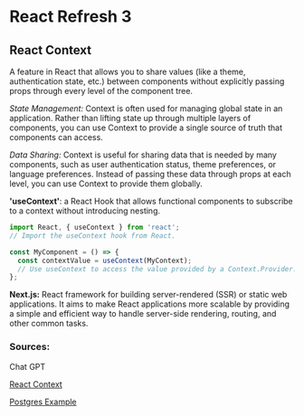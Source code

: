 # React Refresh 3

## React Context

A feature in React that allows you to share values (like a theme, authentication state, etc.) between components without explicitly passing props through every level of the component tree.

*State Management:* Context is often used for managing global state in an application. Rather than lifting state up through multiple layers of components, you can use Context to provide a single source of truth that components can access.

*Data Sharing:* Context is useful for sharing data that is needed by many components, such as user authentication status, theme preferences, or language preferences. Instead of passing these data through props at each level, you can use Context to provide them globally.

**'useContext'**: a React Hook that allows functional components to subscribe to a context without introducing nesting.

```javascript
import React, { useContext } from 'react';
// Import the useContext hook from React.

const MyComponent = () => {
  const contextValue = useContext(MyContext);
  // Use useContext to access the value provided by a Context.Provider.
};
```

**Next.js:** React framework for building server-rendered (SSR) or static web applications. It aims to make React applications more scalable by providing a simple and efficient way to handle server-side rendering, routing, and other common tasks.


### Sources:

Chat GPT

[React Context](https://www.freecodecamp.org/news/react-context-for-beginners/)

[Postgres Example](https://github.com/vercel/next.js/tree/canary/examples/with-postgres)